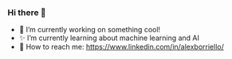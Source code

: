 ### Hi there 👋

- 🧩 I’m currently working on something cool! 
- ✨ I’m currently learning about machine learning and AI
- 📮 How to reach me: https://www.linkedin.com/in/alexborriello/

<!--
**alexandrab319/alexandrab319** is a ✨ _special_ ✨ repository because its `README.md` (this file) appears on your GitHub profile.

Here are some ideas to get you started:

- 🔭 I’m currently working on something cool! 
- 🌱 I’m currently learning about machine learning and AI
- 📫 How to reach me: https://www.linkedin.com/in/alexborriello/
-->
